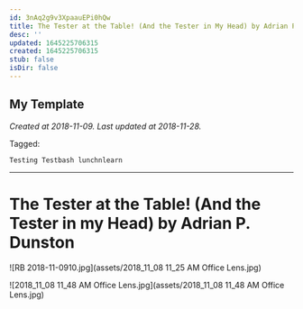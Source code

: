 ```yaml
---
id: 3nAq2g9v3XpaauEPi0hQw
title: The Tester at the Table! (And the Tester in My Head) by Adrian P  Dunston
desc: ''
updated: 1645225706315
created: 1645225706315
stub: false
isDir: false
---
```

My Template
---

_Created at 2018-11-09._
_Last updated at 2018-11-28._



Tagged: 
```
Testing Testbash lunchnlearn
```


---

# The Tester at the Table! (And the Tester in my Head) by Adrian P. Dunston


![RB 2018-11-0910.jpg](assets/2018_11_08 11_25 AM Office Lens.jpg)

![2018_11_08 11_48 AM Office Lens.jpg](assets/2018_11_08 11_48 AM Office Lens.jpg)

